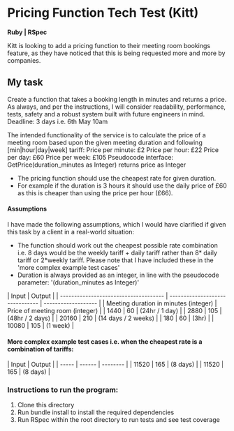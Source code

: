 # Pricing Function Tech Test (Kitt)

**Ruby | RSpec**

Kitt is looking to add a pricing function to their meeting
room bookings feature, as they have noticed that this is being
requested more and more by companies.

## My task

Create a function that takes a booking length in minutes
and returns a price. As always, and per the instructions, I will consider readability, performance, tests, safety and a robust system built with future engineers in mind.
Deadline: 3 days i.e. 6th May 10am

The intended functionality of the service is to calculate the price of a
meeting room based upon the given meeting duration and following
[min|hour|day|week] tariff:
Price per minute: £2
Price per hour: £22
Price per day: £60
Price per week: £105
Pseudocode interface:
GetPrice(duration_minutes as Integer) returns price as Integer

- The pricing function should use the cheapest rate for given
  duration.
- For example if the duration is 3 hours it should use the daily price
  of £60 as this is cheaper than using the price per hour (£66).

#### Assumptions

I have made the following assumptions, which I would have clarified if given this task by a client in a real-world situation:

- The function should work out the cheapest possible rate combination i.e. 8 days would be the weekly tariff + daily tariff rather than 8* daily tariff or 2*weekly tariff. Please note that I have included these in the 'more complex example test cases'
- Duration is always provided as an integer, in line with the pseudocode parameter: '(duration_minutes as Integer)'

| Input                                 | Output                          |
| ------------------------------------- | ------------------------------- | ------------------- |
| Meeting duration in minutes (integer) | Price of meeting room (integer) |
| 1440                                  | 60                              | (24hr / 1 day)      |
| 2880                                  | 105                             | (48hr / 2 days)     |
| 20160                                 | 210                             | (14 days / 2 weeks) |
| 180                                   | 60                              | (3hr)               |
| 10080                                 | 105                             | (1 week)            |

#### More complex example test cases i.e. when the cheapest rate is a combination of tariffs:

| Input | Output |
| ----- | ------ | -------- |
| 11520 | 165    | (8 days) |
| 11520 | 165    | (8 days) |

### Instructions to run the program:

1. Clone this directory
2. Run bundle install to install the required dependencies
3. Run RSpec within the root directory to run tests and see test coverage
